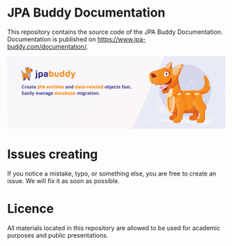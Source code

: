# JPA Buddy Documentation

This repository contains the source code of the JPA Buddy Documentation. Documentation is published on https://www.jpa-buddy.com/documentation/.

![banner](readme/banner.jpg)

# Issues creating

If you notice a mistake, typo, or something else, you are free to create an issue. We will fix it as soon as possible.

# Licence
All materials located in this repository are allowed to be used for academic purposes and public presentations.
